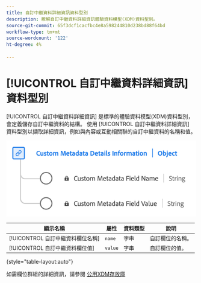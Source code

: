 ```yaml
---
title: 自訂中繼資料詳細資訊資料型別
description: 瞭解自訂中繼資料詳細資訊體驗資料模型(XDM)資料型別。
source-git-commit: 65f3dcf1cacfbc4e8a598244810d238bd88f64bd
workflow-type: tm+mt
source-wordcount: '122'
ht-degree: 4%

---
```


# [!UICONTROL 自訂中繼資料詳細資訊] 資料型別

[!UICONTROL 自訂中繼資料詳細資訊] 是標準的體驗資料模型(XDM)資料型別，會定義儲存自訂中繼資料的結構。 使用 [!UICONTROL 自訂中繼資料詳細資訊] 資料型別以擷取詳細資訊，例如與內容或互動相關聯的自訂中繼資料的名稱和值。

![「自訂中繼資料詳細資訊」資料型別的圖表。](../images/data-types/custom-metadata-details-information.png)

| 顯示名稱 | 屬性 | 資料類型 | 說明 |
|--------------------------------------------|------------------|-----------|-----------------------------------------|
| [!UICONTROL 自訂中繼資料欄位名稱] | `name` | 字串 | 自訂欄位的名稱。 |
| [!UICONTROL 自訂中繼資料欄位值] | `value` | 字串 | 自訂欄位的值。 |

{style="table-layout:auto"}

如需欄位群組的詳細資訊，請參閱 [公用XDM存放庫](https://github.com/adobe/xdm/blob/master/components/datatypes/custommetadatadetails.schema.json)
